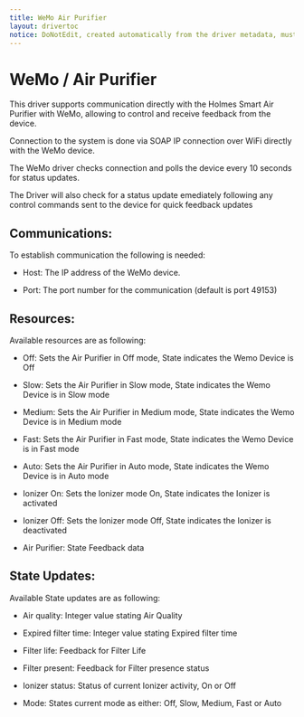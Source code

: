 ```yaml
---
title: WeMo Air Purifier
layout: drivertoc
notice: DoNotEdit, created automatically from the driver metadata, must be updated on the driver itself
---
```

WeMo / Air Purifier 
========================= 

This driver supports communication directly with the Holmes Smart Air Purifier with WeMo, allowing to control and receive feedback from the device. 

Connection to the system is done via SOAP IP connection over WiFi directly with the WeMo device. 

The WeMo driver checks connection and polls the device every 10 seconds for status updates. 

The Driver will also check for a status update emediately following any control commands sent to the device for quick feedback updates 


Communications:
---------------

To establish communication the following is needed: 

 - Host: The IP address of the WeMo device. 

 - Port: The port number for the communication (default is port 49153) 




Resources:
---------------

Available resources are as following: 

 - Off: Sets the Air Purifier in Off mode, State indicates the Wemo Device is Off

 - Slow: Sets the Air Purifier in Slow mode, State indicates the Wemo Device is in Slow mode

 - Medium: Sets the Air Purifier in Medium mode, State indicates the Wemo Device is in Medium mode

 - Fast: Sets the Air Purifier in Fast mode, State indicates the Wemo Device is in Fast mode

 - Auto: Sets the Air Purifier in Auto mode, State indicates the Wemo Device is in Auto mode

 - Ionizer On: Sets the Ionizer mode On, State indicates the Ionizer is activated

 - Ionizer Off: Sets the Ionizer mode Off, State indicates the Ionizer is deactivated

 - Air Purifier: State Feedback data


State Updates: 
---------------

Available State updates are as following:

 - Air quality: Integer value stating Air Quality 


 - Expired filter time: Integer value stating Expired filter time


 - Filter life: Feedback for Filter Life


 - Filter present: Feedback for Filter presence status 


 - Ionizer status: Status of current Ionizer activity, On or Off


 - Mode: States current mode as either: Off, Slow, Medium, Fast or Auto
